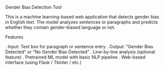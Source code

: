 
Gender Bias Detection Tool

This is a machine learning-based web application that detects gender bias in English text. The model analyzes sentences or paragraphs and predicts whether they contain gender-biased language or not.

 Features

. Input: Text box for paragraph or sentence entry
. Output: "Gender Bias Detected" or "No Gender Bias Detected"
. Line-by-line analysis (optional feature)
. Pretrained ML model with basic NLP pipeline
. Web-based interface (using Flask / Tkinter / etc.)


